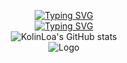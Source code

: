 <div align="center">

[![Typing SVG](https://readme-typing-svg.demolab.com?font=Fira+Code&pause=1000&width=435&lines=Welcome+to+my+space)](https://git.io/typing-svg)   
[![Typing SVG](https://readme-typing-svg.demolab.com?font=Fira+Code&pause=1000&width=435&lines=%E6%AC%A2%E4%B9%90%E6%97%B6%E5%85%89%E5%BC%80%E5%A7%8B%E4%BA%86)](https://git.io/typing-svg)  
![KolinLoa's GitHub stats](https://github-immortality.vercel.app/api?username=KolinLoa)  
<img src="https://github.com/KolinLoa/KolinLoa/blob/main/src/008xgui7gy1huy05gjm4hj33341obx6t.jpg" alt="Logo">








</div>


